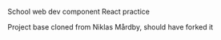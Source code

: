 School web dev component React practice

Project base cloned from Niklas Mårdby, should have forked it
